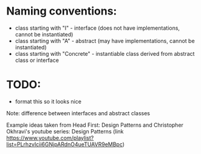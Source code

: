 # Naming conventions: 
* class starting with "I" - interface (does not have implementations, cannot be instantiated)
* class starting with "A" - abstract (may have implementations, cannot be instantiated)
* class starting with "Concrete" - instantiable class derived from abstract class or interface

# TODO: 
* format this so it looks nice

Note: difference between interfaces and abstract classes

Example ideas taken from Head First: Design Patterns and Christopher Okhravi's youtube series: Design Patterns (link https://www.youtube.com/playlist?list=PLrhzvIcii6GNjpARdnO4ueTUAVR9eMBpc)